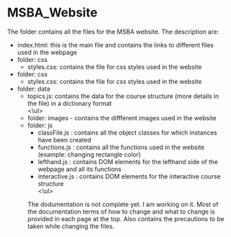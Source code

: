 # MSBA_Website
The folder contains all the files for the MSBA website. The description are:<br>
<ul>
  <li> index.html: this is the main file and contains the links to different files used in the webpage </li>
  
  <li> folder: css
   <ul>
     <li> styles.css: contains the file for css styles used in the website </li>
   </ul>
  </li>
  
  
  <li> folder: css
   <ul>
     <li> styles.css: contains the file for css styles used in the website </li>
   </ul>
  </li>
  
  <li> folder: data
   <ul>
     <li> topics.js: contains the data for the course structure (more details in the file) in a dictionary format</li> 
   <\ul>
  </li>
     
  <li> folder: images - contains the diffferent images used in the website </li>
  <li> folder: js
   <ul>
     <li> classFile.js : contains all the object classes for which instances have been created </li>
     <li> functions.js : contains all the functions used in the website (example: changing rectangle color)</li>
     <li> lefthand.js : contains DOM elements for the lefthand side of the webpage and all its functions </li>
     <li> interactive.js : contains DOM elements for the interactive course structure </li>
   <\ul>
  </li>
 </ul>
 
The dodumentation is not complete yet. I am working on it. Most of the documentation terms of how to change and what to change is provided in each page at the top. Also contains the precautions to be taken while changing the files.
